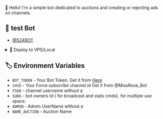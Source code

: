 👾 Hello! I'm a simple bot dedicated to auctions and creating or rejecting ads on channels.

## 🚀 test Bot
- [@S24BOT](https://t.me/S24BOT)

<details><summary>📌 Deploy to VPS/Local </summary>

```ssh
  git clone https://github.com/alragi0/ads
  ```
```ssh
  pip3 install -r requirements.txt
  ```
```ssh
  python3 main.py
  ```

# fill config.py vars
</details>

## 🏷 Environment Variables
  - `BOT_TOKEN` - Your Bot Token. Get it from [Here](https://t.me/BotFather)
  - `CHID` - Your Force subscribe channel id Get it from @MissRose_Bot
  - `FSUB` - channel username without `@`
  - `SUDO` - bot owners Id ( for broadcast and stats cmds). for multiple use space.
  - `ADMIN` - Admin UserName without `@`
  - `NAME_AUCTION` - Auction Name
